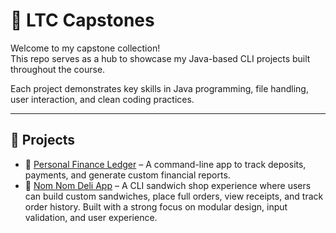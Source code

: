 # 🧠 LTC Capstones

Welcome to my capstone collection!  
This repo serves as a hub to showcase my Java-based CLI projects built throughout the course.

Each project demonstrates key skills in Java programming, file handling, user interaction, and clean coding practices.

---

## 🔗 Projects

- 💸 [Personal Finance Ledger](https://github.com/emmyileeva/PersonalFinanceLedger.git) – A command-line app to track deposits, payments, and generate custom financial reports.
- 🥪 [Nom Nom Deli App](https://github.com/emmyileeva/Nom-Nom-Deli.git) – A CLI sandwich shop experience where users can build custom sandwiches, place full orders, view receipts, and track order history. Built with a strong focus on modular design, input validation, and user experience. 

